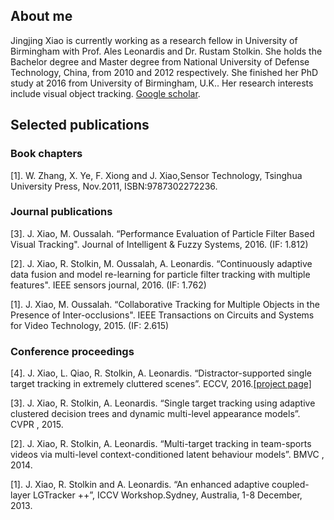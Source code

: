 ## About me
Jingjing Xiao is currently working as a research fellow in University of Birmingham with Prof. Ales Leonardis and Dr. Rustam Stolkin. She holds the Bachelor degree and Master degree from National University of Defense Technology, China, from 2010 and 2012 respectively.  She finished her PhD study at 2016 from University of Birmingham, U.K.. Her research interests include visual object tracking. [Google scholar](https://scholar.google.com/citations?user=377ZzK8AAAAJ&hl=en).

## Selected publications
### Book chapters
[1]. W. Zhang, X. Ye, F. Xiong and J. Xiao,Sensor Technology, Tsinghua University Press, Nov.2011, ISBN:9787302272236.

### Journal publications
[3]. J. Xiao, M. Oussalah. “Performance Evaluation of Particle Filter Based Visual Tracking". Journal of Intelligent & Fuzzy Systems, 2016. (IF: 1.812)

[2]. J. Xiao, R. Stolkin, M. Oussalah, A. Leonardis. “Continuously adaptive data fusion and model re-learning for particle filter tracking with multiple features". IEEE sensors journal, 2016. (IF: 1.762)

[1]. J. Xiao, M. Oussalah. “Collaborative Tracking for Multiple Objects in the Presence of Inter-occlusions". IEEE Transactions on Circuits and Systems for Video Technology, 2015. (IF: 2.615)

### Conference proceedings
[4]. J. Xiao, L. Qiao, R. Stolkin, A. Leonardis. “Distractor-supported single target tracking in extremely cluttered scenes”. ECCV, 2016.[[project page]](https://github.com/shine636363/DSTcode)

[3]. J. Xiao, R. Stolkin, A. Leonardis. “Single target tracking using adaptive clustered decision trees and dynamic multi-level appearance models”. CVPR , 2015.

[2]. J. Xiao, R. Stolkin, A. Leonardis. “Multi-target tracking in team-sports videos via multi-level context-conditioned latent behaviour models”. BMVC , 2014.

[1]. J. Xiao, R. Stolkin and A. Leonardis. “An enhanced adaptive coupled-layer LGTracker ++”, ICCV Workshop.Sydney, Australia, 1-8 December, 2013.
